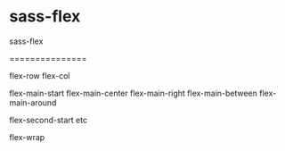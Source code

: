 # sass-flex
sass-flex

===============


flex-row
flex-col

flex-main-start
flex-main-center
flex-main-right
flex-main-between
flex-main-around

flex-second-start
etc



flex-wrap

